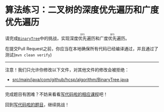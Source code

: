 # 算法练习：二叉树的深度优先遍历和广度优先遍历

请完成[`BinaryTree`](https://github.com/hcsp/binary-tree-dfs-bfs/blob/master/src/main/java/com/github/hcsp/algorithm/BinaryTree.java)中的挑战，实现<ruby>深度优先遍历<rt>DFS</rt></ruby>和<ruby>广度优先遍历<rt>BFS</rt></ruby>。

在提交Pull Request之前，你应当在本地确保所有代码已经编译通过，并且通过了测试(`mvn clean verify`)

-----
注意！我们只允许你修改以下文件，对其他文件的修改会被拒绝：
- [src/main/java/com/github/hcsp/algorithm/BinaryTree.java](https://github.com/hcsp/binary-tree-dfs-bfs/blob/master/src/main/java/com/github/hcsp/algorithm/BinaryTree.java)
-----


完成题目有困难？不妨来看看[写代码啦的相应课程](https://xiedaimala.com/tasks/9bf0fb20-929d-4e17-891a-4673291d74a0)吧！

回到[写代码啦的题目](https://xiedaimala.com/tasks/9bf0fb20-929d-4e17-891a-4673291d74a0/quizzes/1b0fc390-74ad-4f55-b355-90b8a9154cc5)，继续挑战！ 
